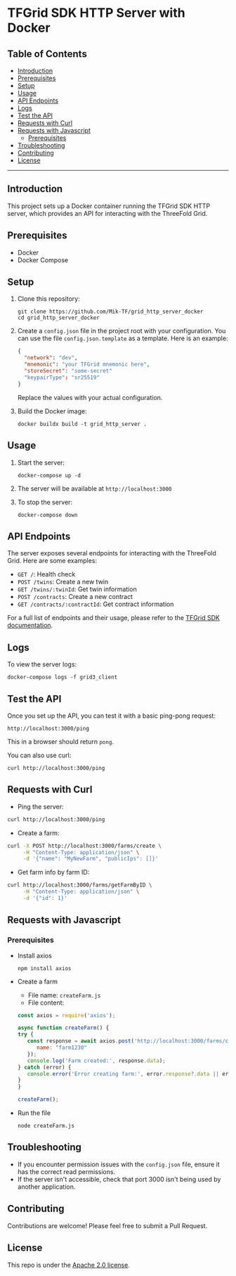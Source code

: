 <h1> TFGrid SDK HTTP Server with Docker </h1>

<h2>Table of Contents</h2>

- [Introduction](#introduction)
- [Prerequisites](#prerequisites)
- [Setup](#setup)
- [Usage](#usage)
- [API Endpoints](#api-endpoints)
- [Logs](#logs)
- [Test the API](#test-the-api)
- [Requests with Curl](#requests-with-curl)
- [Requests with Javascript](#requests-with-javascript)
  - [Prerequisites](#prerequisites-1)
- [Troubleshooting](#troubleshooting)
- [Contributing](#contributing)
- [License](#license)

---

## Introduction

This project sets up a Docker container running the TFGrid SDK HTTP server, which provides an API for interacting with the ThreeFold Grid.

## Prerequisites

- Docker
- Docker Compose

## Setup

1. Clone this repository:
   ```
   git clone https://github.com/Mik-TF/grid_http_server_docker
   cd grid_http_server_docker
   ```

2. Create a `config.json` file in the project root with your configuration. You can use the file `config.json.template` as a template. Here is an example:
   ```json
   {
     "network": "dev",
     "mnemonic": "your TFGrid mnemonic here",
     "storeSecret": "some-secret"
     "keypairType": "sr25519"
   }
   ```
   Replace the values with your actual configuration.

3. Build the Docker image:
   ```
   docker buildx build -t grid_http_server .
   ```

## Usage

1. Start the server:
   ```
   docker-compose up -d
   ```

2. The server will be available at `http://localhost:3000`

3. To stop the server:
   ```
   docker-compose down
   ```

## API Endpoints

The server exposes several endpoints for interacting with the ThreeFold Grid. Here are some examples:

- `GET /`: Health check
- `POST /twins`: Create a new twin
- `GET /twins/:twinId`: Get twin information
- `POST /contracts`: Create a new contract
- `GET /contracts/:contractId`: Get contract information

For a full list of endpoints and their usage, please refer to the [TFGrid SDK documentation](https://github.com/threefoldtech/tfgrid-sdk-ts).

## Logs

To view the server logs:
```
docker-compose logs -f grid3_client
```

## Test the API

Once you set up the API, you can test it with a basic ping-pong request:

```
http://localhost:3000/ping
```

This in a browser should return `pong`.

You can also use curl:

```
curl http://localhost:3000/ping
```

## Requests with Curl

- Ping the server:
```bash
curl http://localhost:3000/ping
```

- Create a farm:
```bash
curl -X POST http://localhost:3000/farms/create \
     -H "Content-Type: application/json" \
     -d '{"name": "MyNewFarm", "publicIps": []}'
```

- Get farm info by farm ID:
```bash
curl http://localhost:3000/farms/getFarmByID \
     -H "Content-Type: application/json" \
     -d '{"id": 1}'
```

## Requests with Javascript

### Prerequisites

- Install axios
   ```
   npm install axios
   ```

- Create a farm
  - File name: `createFarm.js`
  - File content:
   ```js
   const axios = require('axios');

   async function createFarm() {
   try {
      const response = await axios.post('http://localhost:3000/farms/create', {
         name: "farm1230"
      });
      console.log('Farm created:', response.data);
   } catch (error) {
      console.error('Error creating farm:', error.response?.data || error.message);
   }
   }

   createFarm();
   ```
- Run the file
   ```
   node createFarm.js
   ```


## Troubleshooting

- If you encounter permission issues with the `config.json` file, ensure it has the correct read permissions.
- If the server isn't accessible, check that port 3000 isn't being used by another application.

## Contributing

Contributions are welcome! Please feel free to submit a Pull Request.

## License

This repo is under the [Apache 2.0 license](./LICENSE).